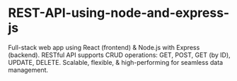 # REST-API-using-node-and-express-js
Full-stack web app using React (frontend) &amp; Node.js with Express (backend). RESTful API supports CRUD operations: GET, POST, GET (by ID), UPDATE, DELETE. Scalable, flexible, &amp; high-performing for seamless data management.

